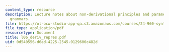 ```yaml
---
content_type: resource
description: Lecture notes about non-derivational principles and parameters/minimalist
  grammars.
file: https://ol-ocw-studio-app-qa.s3.amazonaws.com/courses/24-960-syntactic-models-spring-2006/0d540556d6ad422525450129606c482d_l06_deriv_repres.pdf
file_type: application/pdf
resourcetype: Document
title: l06_deriv_repres.pdf
uid: 0d540556-d6ad-4225-2545-0129606c482d
---
```

